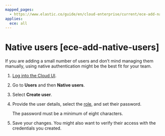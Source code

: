 ```yaml
---
mapped_pages:
  - https://www.elastic.co/guide/en/cloud-enterprise/current/ece-add-native-users.html
applies:
  ece: all
---
```


# Native users [ece-add-native-users]

If you are adding a small number of users and don’t mind managing them manually, using native authentication might be the best fit for your team.

1. [Log into the Cloud UI](/deploy-manage/deploy/cloud-enterprise/log-into-cloud-ui.md).
2. Go to **Users** and then **Native users**.
3. Select **Create user**.
4. Provide the user details, select the [role](/deploy-manage/users-roles/cloud-enterprise-orchestrator/manage-users-roles.md#ece-user-role-permissions), and set their password.

    The password must be a minimum of eight characters.

5. Save your changes. You might also want to verify their access with the credentials you created.

